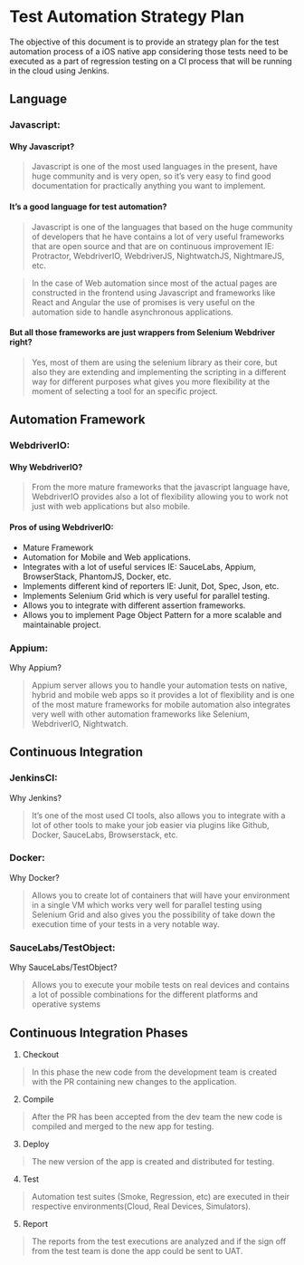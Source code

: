 # Test Automation Strategy Plan

The objective of this document is to provide an strategy plan for the test automation process of a iOS native app considering those tests need to be executed as a part of regression testing on a CI process that will be running in the cloud using Jenkins.

## Language
### Javascript:

#### Why Javascript?
>Javascript is one of the most used languages in the present, have huge community and is very open, so it’s very easy to find good documentation for practically anything you want to implement.

#### It’s a good language for test automation?
>Javascript is one of the languages that based on the huge community of developers that he have contains a lot of very useful frameworks that are open source and that are on continuous improvement IE: Protractor, WebdriverIO, WebdriverJS, NightwatchJS, NightmareJS, etc.

>In the case of Web automation since most of the actual pages are constructed in the frontend using Javascript and frameworks like React and Angular the use of promises is very useful on the automation side to handle asynchronous applications.

#### But all those frameworks are just wrappers from Selenium Webdriver right?
>Yes, most of them are using the selenium library as their core, but also they are extending and implementing the scripting in a different way for different purposes what gives you more flexibility at the moment of selecting a tool for an specific project.

## Automation Framework
### WebdriverIO:

#### Why WebdriverIO?
>From the more mature frameworks that the javascript language have, WebdriverIO provides also a lot of flexibility allowing you to work not just with web applications but also mobile.

#### Pros of using WebdriverIO:
* Mature Framework
* Automation for Mobile and Web applications.
* Integrates with a lot of useful services IE: SauceLabs, Appium, BrowserStack, PhantomJS, Docker, etc.
* Implements different kind of reporters IE: Junit, Dot, Spec, Json, etc.
* Implements Selenium Grid which is very useful for parallel testing.
* Allows you to integrate with different assertion frameworks.
* Allows you to implement Page Object Pattern for a more scalable and maintainable project.


### Appium:

Why Appium?
>Appium server allows you to handle your automation tests on native, hybrid and mobile web apps so it provides a lot of flexibility and is one of the most mature frameworks for mobile automation also integrates very well with other automation frameworks like Selenium, WebdriverIO, Nightwatch.



## Continuous Integration
### JenkinsCI:
Why Jenkins?
>It’s one of the most used CI tools, also allows you to integrate with a lot of other tools to make your job easier via plugins like Github, Docker, SauceLabs, Browserstack, etc.

### Docker:
Why Docker?
>Allows you to create lot of containers  that will have your environment in a single VM which works very well for parallel testing using Selenium Grid and also gives you the possibility of take down the execution time of your tests in a very notable way.

### SauceLabs/TestObject:
Why SauceLabs/TestObject?
>Allows you to execute your mobile tests on real devices and contains a lot of possible combinations for the different platforms and operative systems

## Continuous  Integration Phases

1. Checkout
> In this phase the new code from the development team is created with the PR containing new changes to the application.

2. Compile
> After the PR has been accepted from the dev team the new code is compiled and merged to the new app for testing.

3. Deploy
> The new version of the app is created and distributed for testing.
4. Test
> Automation test suites (Smoke, Regression, etc) are executed in their respective environments(Cloud, Real Devices, Simulators).

5. Report
> The reports from the test executions are analyzed and if the sign off from the test team is done the app could be sent to UAT.
